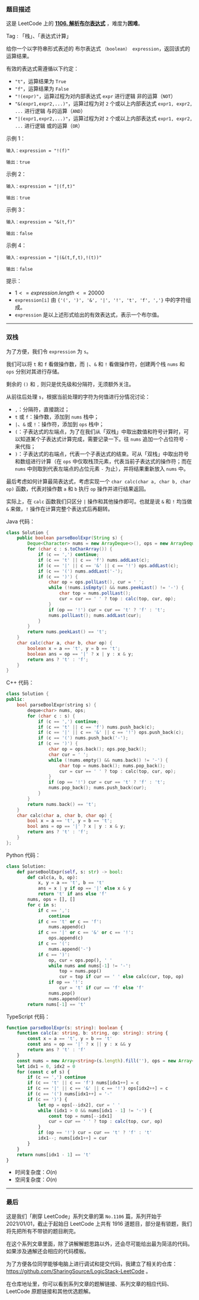 ### 题目描述

这是 LeetCode 上的 **[1106. 解析布尔表达式](https://leetcode.cn/problems/parsing-a-boolean-expression/solution/by-ac_oier-jr29/)** ，难度为**困难**。

Tag : 「栈」、「表达式计算」



给你一个以字符串形式表述的 布尔表达式 `（boolean） expression`，返回该式的运算结果。

有效的表达式需遵循以下约定：

* `"t"`，运算结果为 `True`
* `"f"`，运算结果为 `False`
* `"!(expr)"`，运算过程为对内部表达式 `expr` 进行逻辑 非的运算（`NOT`）
* `"&(expr1,expr2,...)"`，运算过程为对 `2` 个或以上内部表达式 `expr1, expr2, ...` 进行逻辑 与的运算（`AND`）
* `"|(expr1,expr2,...)"`，运算过程为对 `2` 个或以上内部表达式 `expr1, expr2, ...` 进行逻辑 或的运算（`OR`）


示例 1：
```
输入：expression = "!(f)"

输出：true
```
示例 2：
```
输入：expression = "|(f,t)"

输出：true
```
示例 3：
```
输入：expression = "&(t,f)"

输出：false
```
示例 4：
```
输入：expression = "|(&(t,f,t),!(t))"

输出：false
```

提示：
* $1 <= expression.length <= 20000$
* `expression[i]` 由 `{'(', ')', '&', '|', '!', 't', 'f', ','}` 中的字符组成。
* `expression` 是以上述形式给出的有效表达式，表示一个布尔值。

---

### 双栈

为了方便，我们令 `expression` 为 `s`。

我们可以将 `t` 和 `f` 看做操作数，而 `|`、`&` 和 `!` 看做操作符，创建两个栈 `nums` 和 `ops` 分别对其进行存储。

剩余的 `()` 和 `,` 则只是优先级和分隔符，无须额外关注。

从前往后处理 `s`，根据当前处理的字符为何值进行分情况讨论：

* `,`：分隔符，直接跳过；
* `t` 或 `f`：操作数，添加到 `nums` 栈中；
* `|`、`&` 或 `!`：操作符，添加到 `ops` 栈中；
* `(`：子表达式的左端点，为了在我们从「双栈」中取出数值和符号计算时，可以知道某个子表达式计算完成，需要记录一下。往 `nums` 追加一个占位符号 `-` 来代指；
* `)`：子表达式的右端点，代表一个子表达式的结束。可从「双栈」中取出符号和数组进行计算（在 `ops` 中仅取栈顶元素，代表当前子表达式的操作符；而在 `nums` 中则取到代表左端点的占位元素 `-` 为止），并将结果重新放入 `nums` 中。

最后考虑如何计算最简表达式，考虑实现一个 `char calc(char a, char b, char op)` 函数，代表对操作数 `a` 和 `b` 执行 `op` 操作并进行结果返回。

实际上，在 `calc` 函数我们只区分 `|` 操作和其他操作即可。也就是说 `&` 和 `!` 均当做 `&` 来做，`!` 操作在计算完整个表达式后再翻转。

Java 代码：
```Java
class Solution {
    public boolean parseBoolExpr(String s) {
        Deque<Character> nums = new ArrayDeque<>(), ops = new ArrayDeque<>();
        for (char c : s.toCharArray()) {
            if (c == ',') continue;
            if (c == 't' || c == 'f') nums.addLast(c);
            if (c == '|' || c == '&' || c == '!') ops.addLast(c);
            if (c == '(') nums.addLast('-');
            if (c == ')') {
                char op = ops.pollLast(), cur = ' ';
                while (!nums.isEmpty() && nums.peekLast() != '-') {
                    char top = nums.pollLast();
                    cur = cur == ' ' ? top : calc(top, cur, op);
                }
                if (op == '!') cur = cur == 't' ? 'f' : 't';
                nums.pollLast(); nums.addLast(cur);
            }
        }
        return nums.peekLast() == 't';
    }
    char calc(char a, char b, char op) {
        boolean x = a == 't', y = b == 't';
        boolean ans = op == '|' ? x | y : x & y;
        return ans ? 't' : 'f';
    }
}
```
C++ 代码：
```C++
class Solution {
public:
    bool parseBoolExpr(string s) {
        deque<char> nums, ops;
        for (char c : s) {
            if (c == ',') continue;
            if (c == 't' || c == 'f') nums.push_back(c);
            if (c == '|' || c == '&' || c == '!') ops.push_back(c);
            if (c == '(') nums.push_back('-');
            if (c == ')') {
                char op = ops.back(); ops.pop_back();
                char cur = ' ';
                while (!nums.empty() && nums.back() != '-') {
                    char top = nums.back(); nums.pop_back();
                    cur = cur == ' ' ? top : calc(top, cur, op);
                }
                if (op == '!') cur = cur == 't' ? 'f' : 't';
                nums.pop_back(); nums.push_back(cur);
            }
        }
        return nums.back() == 't';
    }
    char calc(char a, char b, char op) {
        bool x = a == 't', y = b == 't';
        bool ans = op == '|' ? x | y : x & y;
        return ans ? 't' : 'f';
    }
};
```
Python 代码：
```Python
class Solution:
    def parseBoolExpr(self, s: str) -> bool:
        def calc(a, b, op):
            x, y = a == 't', b == 't'
            ans = x | y if op == '|' else x & y
            return 't' if ans else 'f'
        nums, ops = [], []
        for c in s:
            if c == ',':
                continue
            if c == 't' or c == 'f':
                nums.append(c)
            if c == '|' or c == '&' or c == '!':
                ops.append(c)
            if c == '(':
                nums.append('-')
            if c == ')':
                op, cur = ops.pop(), ' '
                while nums and nums[-1] != '-':
                    top = nums.pop()
                    cur = top if cur == ' ' else calc(cur, top, op)
                if op == '!':
                    cur = 't' if cur == 'f' else 'f'
                nums.pop()
                nums.append(cur)
        return nums[-1] == 't'
```
TypeScript 代码：
```TypeScript
function parseBoolExpr(s: string): boolean {
    function calc(a: string, b: string, op: string): string {
        const x = a == 't', y = b == 't'
        const ans = op == '|' ? x || y : x && y
        return ans ? 't' : 'f'
    }
    const nums = new Array<string>(s.length).fill(''), ops = new Array<string>(s.length).fill('')
    let idx1 = 0, idx2 = 0
    for (const c of s) {
        if (c == ',') continue
        if (c == 't' || c == 'f') nums[idx1++] = c
        if (c == '|' || c == '&' || c == '!') ops[idx2++] = c
        if (c == '(') nums[idx1++] = '-'
        if (c == ')') {
            let op = ops[--idx2], cur = ' '
            while (idx1 > 0 && nums[idx1 - 1] != '-') {
                const top = nums[--idx1]
                cur = cur == ' ' ? top : calc(top, cur, op)
            }
            if (op == '!') cur = cur == 't' ? 'f' : 't'
            idx1--; nums[idx1++] = cur
        }
    }
    return nums[idx1 - 1] == 't'
}
```
* 时间复杂度：$O(n)$
* 空间复杂度：$O(n)$

---

### 最后

这是我们「刷穿 LeetCode」系列文章的第 `No.1106` 篇，系列开始于 2021/01/01，截止于起始日 LeetCode 上共有 1916 道题目，部分是有锁题，我们将先把所有不带锁的题目刷完。

在这个系列文章里面，除了讲解解题思路以外，还会尽可能给出最为简洁的代码。如果涉及通解还会相应的代码模板。

为了方便各位同学能够电脑上进行调试和提交代码，我建立了相关的仓库：https://github.com/SharingSource/LogicStack-LeetCode 。

在仓库地址里，你可以看到系列文章的题解链接、系列文章的相应代码、LeetCode 原题链接和其他优选题解。

